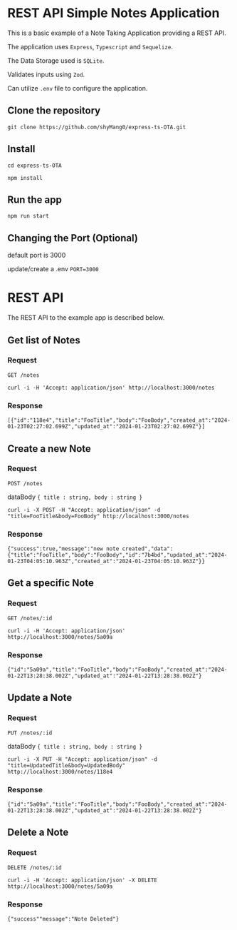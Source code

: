 # REST API Simple Notes Application

This is a basic example of a Note Taking Application providing a
REST API.

The application uses `Express`, `Typescript` and `Sequelize`.

The Data Storage used is `SQLite`.

Validates inputs using `Zod`.

Can utilize `.env` file to configure the application.


## Clone the repository

    git clone https://github.com/shyMang0/express-ts-OTA.git

## Install
    cd express-ts-OTA
    
    npm install

## Run the app

    npm run start

## Changing the Port (Optional)
   default port is 3000
   
   update/create a .env 
   `PORT=3000`

# REST API

The REST API to the example app is described below.

## Get list of Notes

### Request

`GET /notes`

    curl -i -H 'Accept: application/json' http://localhost:3000/notes

### Response

    [{"id":"118e4","title":"FooTitle","body":"FooBody","created_at":"2024-01-23T02:27:02.699Z","updated_at":"2024-01-23T02:27:02.699Z"}]

## Create a new Note

### Request

`POST /notes`

dataBody `{ title : string, body : string }`

    curl -i -X POST -H "Accept: application/json" -d "title=FooTitle&body=FooBody" http://localhost:3000/notes

### Response

    {"success":true,"message":"new note created","data":{"title":"FooTitle","body":"FooBody","id":"7b4bd","updated_at":"2024-01-23T04:05:10.963Z","created_at":"2024-01-23T04:05:10.963Z"}}

## Get a specific Note

### Request

`GET /notes/:id`

    curl -i -H 'Accept: application/json' http://localhost:3000/notes/5a09a

### Response

    {"id":"5a09a","title":"FooTitle","body":"FooBody","created_at":"2024-01-22T13:28:38.002Z","updated_at":"2024-01-22T13:28:38.002Z"}

## Update a Note

### Request

`PUT /notes/:id`

dataBody `{ title : string, body : string }`

    curl -i -X PUT -H "Accept: application/json" -d "title=UpdatedTitle&body=UpdatedBody" http://localhost:3000/notes/118e4

### Response

    {"id":"5a09a","title":"FooTitle","body":"FooBody","created_at":"2024-01-22T13:28:38.002Z","updated_at":"2024-01-22T13:28:38.002Z"}

## Delete a Note

### Request

`DELETE /notes/:id`

    curl -i -H 'Accept: application/json' -X DELETE http://localhost:3000/notes/5a09a

### Response

    {"success""message":"Note Deleted"}

